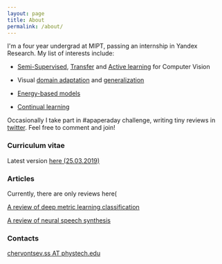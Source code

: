 ```yaml
---
layout: page
title: About
permalink: /about/
---
```


I'm a four year undergrad at MIPT, passing an internship in Yandex Research.
My list of interests include:

- [Semi-Supervised](https://arxiv.org/abs/1804.09170), [Transfer](https://arxiv.org/abs/1808.01974) and [Active learning](http://citeseerx.ist.psu.edu/viewdoc/summary?doi=10.1.1.167.4245) for Computer Vision

- Visual [domain adaptation](https://arxiv.org/abs/1802.03601) and [generalization](https://openreview.net/forum?id=rJEjjoR9K7)

- [Energy-based models](http://citeseerx.ist.psu.edu/viewdoc/summary?doi=10.1.1.67.6813)

- [Continual learning](https://arxiv.org/abs/1802.07569)


Occasionally I take part in #apaperaday challenge, writing tiny reviews in [twitter](https://twitter.com/Schmidhoobough). Feel free to comment and join!

### Curriculum vitae
Latest version [here (25.03.2019)]({{site.url}}/assets/CV_Cherv.pdf)

### Articles
Currently, there are only reviews here(

[A review of deep metric learning classification]({{site.url}}/assets/DML_Gaussian.pdf)

[A review of neural speech synthesis]({{site.url}}/assets/NSS.pdf)

### Contacts

[chervontsev.ss AT phystech.edu](mailto:chervontsev.ss@phystech.edu)

